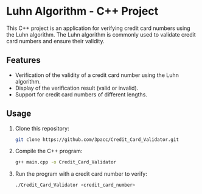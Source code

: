 # Luhn Algorithm - C++ Project

This C++ project is an application for verifying credit card numbers using the Luhn algorithm. The Luhn algorithm is commonly used to validate credit card numbers and ensure their validity.

## Features

- Verification of the validity of a credit card number using the Luhn algorithm.
- Display of the verification result (valid or invalid).
- Support for credit card numbers of different lengths.

## Usage

1. Clone this repository:
   ```bash
   git clone https://github.com/3pacc/Credit_Card_Validator.git


2. Compile the C++ program:

   ```bash
   g++ main.cpp -o Credit_Card_Validator


3. Run the program with a credit card number to verify:
    ```bash
    ./Credit_Card_Validator <credit_card_number>
